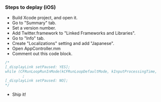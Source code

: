 ### Steps to deplay (iOS)

- Build Xcode project, and open it.
- Go to "Summary" tab.
- Set a version number.
- Add Twitter.framework to "Linked Frameworks and Libraries".
- Go to "Info" tab.
- Create "Localizations" setting and add "Japanese".
- Open AppController.mm
- Comment out this code block.

```objective-c
/*
[_displayLink setPaused: YES];
while (CFRunLoopRunInMode(kCFRunLoopDefaultMode, kInputProcessingTime, TRUE) == kCFRunLoopRunHandledSource)
        ;
[_displayLink setPaused: NO];
*/
```

- Ship it!
